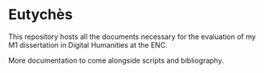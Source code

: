# Eutychès
This repository hosts all the documents necessary for the evaluation of my M1 dissertation in Digital Humanities at the ENC.

More documentation to come alongside scripts and bibliography.
